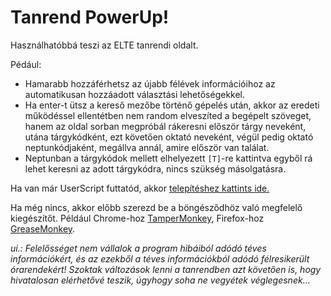 Tanrend PowerUp!
===

Használhatóbbá teszi az ELTE tanrendi oldalt.

Pédául:
 - Hamarabb hozzáférhetsz az újabb félévek információihoz az automatikusan hozzáadott választási lehetőségekkel.
 - Ha enter-t ütsz a kereső mezőbe történő gépelés után, akkor az eredeti működéssel ellentétben nem random elveszíted a begépelt szöveget, hanem az oldal sorban megpróbál rákeresni először tárgy neveként, utána tárgykódként, ezt követően oktató neveként, végül pedig oktató neptunkódjaként, megállva annál, amire először van találat.
 - Neptunban a tárgykódok mellett elhelyezett `[T]`-re kattintva egyből rá lehet keresni az adott tárgykódra, nincs szükség másolgatásra.

Ha van már UserScript futtatód, akkor [telepítéshez kattints ide.](https://github.com/Isti115/tanrend-powerup/raw/master/tanrend.user.js)

Ha még nincs, akkor előbb szerezd be a böngésződhöz való megfelelő kiegészítőt.
Például Chrome-hoz [TamperMonkey](https://chrome.google.com/webstore/detail/tampermonkey/dhdgffkkebhmkfjojejmpbldmpobfkfo), Firefox-hoz [GreaseMonkey](https://addons.mozilla.org/en-US/firefox/addon/greasemonkey/).

_ui.: Felelősséget nem vállalok a program hibáiból adódó téves információkért, és az ezekből a téves információkból adódó félresikerült órarendekért! Szoktak változások lenni a tanrendben azt követően is, hogy hivatalosan elérhetővé teszik, úgyhogy soha ne vegyétek véglegesnek..._
